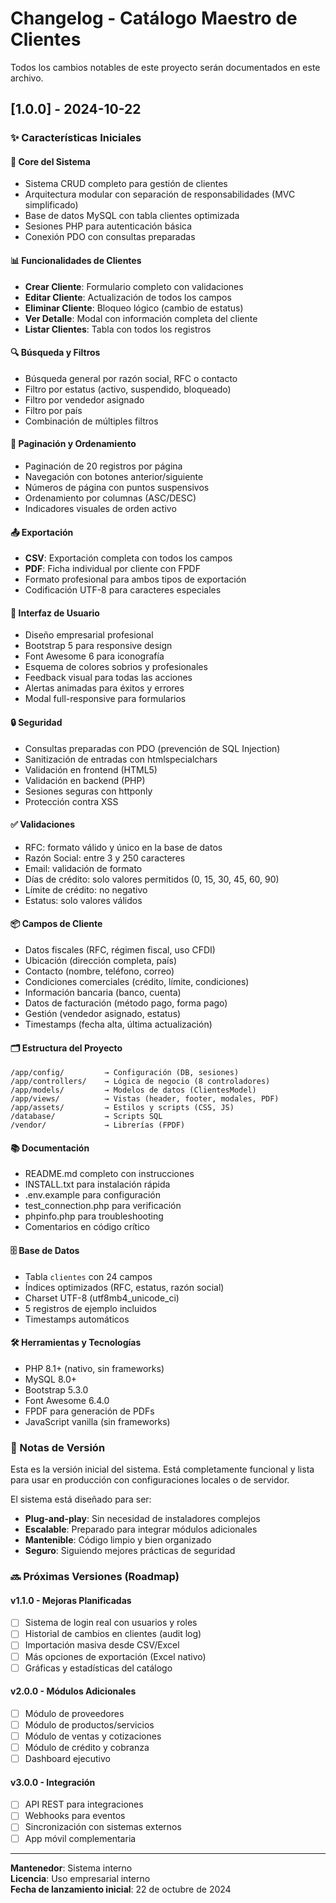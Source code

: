 # Changelog - Catálogo Maestro de Clientes

Todos los cambios notables de este proyecto serán documentados en este archivo.

## [1.0.0] - 2024-10-22

### ✨ Características Iniciales

#### 🎯 Core del Sistema
- Sistema CRUD completo para gestión de clientes
- Arquitectura modular con separación de responsabilidades (MVC simplificado)
- Base de datos MySQL con tabla clientes optimizada
- Sesiones PHP para autenticación básica
- Conexión PDO con consultas preparadas

#### 📊 Funcionalidades de Clientes
- **Crear Cliente**: Formulario completo con validaciones
- **Editar Cliente**: Actualización de todos los campos
- **Eliminar Cliente**: Bloqueo lógico (cambio de estatus)
- **Ver Detalle**: Modal con información completa del cliente
- **Listar Clientes**: Tabla con todos los registros

#### 🔍 Búsqueda y Filtros
- Búsqueda general por razón social, RFC o contacto
- Filtro por estatus (activo, suspendido, bloqueado)
- Filtro por vendedor asignado
- Filtro por país
- Combinación de múltiples filtros

#### 📄 Paginación y Ordenamiento
- Paginación de 20 registros por página
- Navegación con botones anterior/siguiente
- Números de página con puntos suspensivos
- Ordenamiento por columnas (ASC/DESC)
- Indicadores visuales de orden activo

#### 📤 Exportación
- **CSV**: Exportación completa con todos los campos
- **PDF**: Ficha individual por cliente con FPDF
- Formato profesional para ambos tipos de exportación
- Codificación UTF-8 para caracteres especiales

#### 🎨 Interfaz de Usuario
- Diseño empresarial profesional
- Bootstrap 5 para responsive design
- Font Awesome 6 para iconografía
- Esquema de colores sobrios y profesionales
- Feedback visual para todas las acciones
- Alertas animadas para éxitos y errores
- Modal full-responsive para formularios

#### 🔒 Seguridad
- Consultas preparadas con PDO (prevención de SQL Injection)
- Sanitización de entradas con htmlspecialchars
- Validación en frontend (HTML5)
- Validación en backend (PHP)
- Sesiones seguras con httponly
- Protección contra XSS

#### ✅ Validaciones
- RFC: formato válido y único en la base de datos
- Razón Social: entre 3 y 250 caracteres
- Email: validación de formato
- Días de crédito: solo valores permitidos (0, 15, 30, 45, 60, 90)
- Límite de crédito: no negativo
- Estatus: solo valores válidos

#### 📦 Campos de Cliente
- Datos fiscales (RFC, régimen fiscal, uso CFDI)
- Ubicación (dirección completa, país)
- Contacto (nombre, teléfono, correo)
- Condiciones comerciales (crédito, límite, condiciones)
- Información bancaria (banco, cuenta)
- Datos de facturación (método pago, forma pago)
- Gestión (vendedor asignado, estatus)
- Timestamps (fecha alta, última actualización)

#### 🗂️ Estructura del Proyecto
```
/app/config/         → Configuración (DB, sesiones)
/app/controllers/    → Lógica de negocio (8 controladores)
/app/models/         → Modelos de datos (ClientesModel)
/app/views/          → Vistas (header, footer, modales, PDF)
/app/assets/         → Estilos y scripts (CSS, JS)
/database/           → Scripts SQL
/vendor/             → Librerías (FPDF)
```

#### 📚 Documentación
- README.md completo con instrucciones
- INSTALL.txt para instalación rápida
- .env.example para configuración
- test_connection.php para verificación
- phpinfo.php para troubleshooting
- Comentarios en código crítico

#### 🗄️ Base de Datos
- Tabla `clientes` con 24 campos
- Índices optimizados (RFC, estatus, razón social)
- Charset UTF-8 (utf8mb4_unicode_ci)
- 5 registros de ejemplo incluidos
- Timestamps automáticos

#### 🛠️ Herramientas y Tecnologías
- PHP 8.1+ (nativo, sin frameworks)
- MySQL 8.0+
- Bootstrap 5.3.0
- Font Awesome 6.4.0
- FPDF para generación de PDFs
- JavaScript vanilla (sin frameworks)

### 📝 Notas de Versión

Esta es la versión inicial del sistema. Está completamente funcional y lista para usar en producción con configuraciones locales o de servidor.

El sistema está diseñado para ser:
- **Plug-and-play**: Sin necesidad de instaladores complejos
- **Escalable**: Preparado para integrar módulos adicionales
- **Mantenible**: Código limpio y bien organizado
- **Seguro**: Siguiendo mejores prácticas de seguridad

### 🔜 Próximas Versiones (Roadmap)

#### v1.1.0 - Mejoras Planificadas
- [ ] Sistema de login real con usuarios y roles
- [ ] Historial de cambios en clientes (audit log)
- [ ] Importación masiva desde CSV/Excel
- [ ] Más opciones de exportación (Excel nativo)
- [ ] Gráficas y estadísticas del catálogo

#### v2.0.0 - Módulos Adicionales
- [ ] Módulo de proveedores
- [ ] Módulo de productos/servicios
- [ ] Módulo de ventas y cotizaciones
- [ ] Módulo de crédito y cobranza
- [ ] Dashboard ejecutivo

#### v3.0.0 - Integración
- [ ] API REST para integraciones
- [ ] Webhooks para eventos
- [ ] Sincronización con sistemas externos
- [ ] App móvil complementaria

---

**Mantenedor**: Sistema interno  
**Licencia**: Uso empresarial interno  
**Fecha de lanzamiento inicial**: 22 de octubre de 2024
